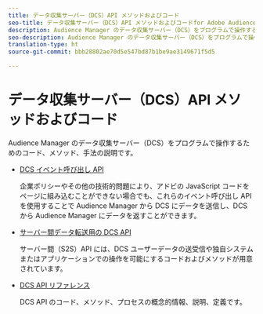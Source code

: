 ```yaml
---
title: データ収集サーバー（DCS）API メソッドおよびコード
seo-title: データ収集サーバー（DCS）API メソッドおよびコードfor Adobe Audience Manager（AAM）
description: Audience Manager のデータ収集サーバー（DCS）をプログラムで操作するためのコード、メソッド、手法の説明です。
seo-description: Audience Manager のデータ収集サーバー（DCS）をプログラムで操作するためのコード、メソッド、手法の説明です。
translation-type: ht
source-git-commit: bbb28802ae70d5e547bd87b1be9ae3149671f5d5

---
```



# データ収集サーバー（DCS）API メソッドおよびコード

Audience Manager のデータ収集サーバー（DCS）をプログラムで操作するためのコード、メソッド、手法の説明です。

* [DCS イベント呼び出し API](/help/using/api/dcs-intro/dcs-event-calls/dcs-event-calls.md)

   企業ポリシーやその他の技術的問題により、アドビの JavaScript コードをページに組み込むことができない場合でも、これらのイベント呼び出し API を使用することで Audience Manager から DCS にデータを送信し、DCS から Audience Manager にデータを返すことができます。

* [サーバー間データ転送用の DCS API](/help/using/api/dcs-intro/dcs-s2s/dcs-s2s.md)

   サーバー間（S2S）API には、DCS ユーザーデータの送受信や独自システムまたはアプリケーションでの操作を可能にするコードおよびメソッドが用意されています。

* [DCS API リファレンス](/help/using/api/dcs-intro/dcs-api-reference/dcs-api-methods.md)

   DCS API のコード、メソッド、プロセスの概念的情報、説明、定義です。